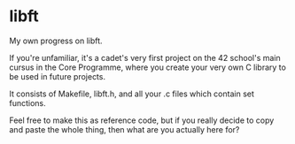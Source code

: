 # libft
My own progress on libft.

If you're unfamiliar, it's a cadet's very first project on the 42 school's main cursus in the Core Programme, where you create your very own C library to be used in future projects.

It consists of Makefile, libft.h, and all your .c files which contain set functions.

Feel free to make this as reference code, but if you really decide to copy and paste the whole thing, then what are you actually here for?
